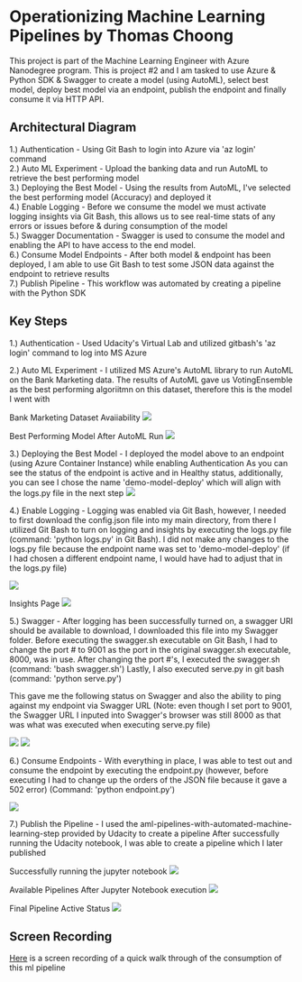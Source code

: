 
# Operationizing Machine Learning Pipelines by Thomas Choong

This project is part of the Machine Learning Engineer with Azure Nanodegree program. This is project #2 and I am tasked to use Azure & Python SDK & Swagger to create a model (using AutoML), select best model, deploy best model via an endpoint, publish the endpoint and finally consume it via HTTP API.

## Architectural Diagram
1.) Authentication - Using Git Bash to login into Azure via 'az login' command
<br>2.) Auto ML Experiment - Upload the banking data and run AutoML to retrieve the best performing model
<br>3.) Deploying the Best Model - Using the results from AutoML, I've selected the best performing model (Accuracy) and deployed it 
<br>4.) Enable Logging - Before we consume the model we must activate logging insights via Git Bash, this allows us to see real-time stats of any errors or issues before & during consumption of the model
<br>5.) Swagger Documentation - Swagger is used to consume the model and enabling the API to have access to the end model. 
<br>6.) Consume Model Endpoints - After both model & endpoint has been deployed, I am able to use Git Bash to test some JSON data against the endpoint to retrieve results
<br>7.) Publish Pipeline - This workflow was automated by creating a pipeline with the Python SDK

## Key Steps
1.) Authentication - Used Udacity's Virtual Lab and utilized gitbash's 'az login' command to log into MS Azure

2.) Auto ML Experiment - I utilized MS Azure's AutoML library to run AutoML on the Bank Marketing data. The results of AutoML gave us VotingEnsemble as the best performing algoriitmn on this dataset, therefore this is the model I went with

Bank Marketing Dataset Avaiiability
<img src="https://github.com/thomascjw30/operationalizing-ml-pipeline/blob/main/Screenshots/dataset_avialable.PNG">

Best Performing Model After AutoML Run
<img src="https://github.com/thomascjw30/operationalizing-ml-pipeline/blob/main/Screenshots/automl-bestmodel.PNG">

3.) Deploying the Best Model -  I deployed the model above to an endpoint (using Azure Container Instance) while enabling Authentication
As you can see the status of the endpoint is active and in Healthy status, additionally, you can see I chose the name 'demo-model-deploy' which will align with the logs.py file in the next step
<img src="https://github.com/thomascjw30/operationalizing-ml-pipeline/blob/main/Screenshots/model_deployment_status.PNG">

4.) Enable Logging - Logging was enabled via Git Bash, however, I needed to first download the config.json file into my main directory, from there I utilized Git Bash to turn on logging and insights by executing the logs.py file (command: 'python logs.py' in Git Bash). I did not make any changes to the logs.py file because the endpoint name was set to 'demo-model-deploy' (if I had chosen a different endpoint name, I would have had to adjust that in the logs.py file)

<img src="https://github.com/thomascjw30/operationalizing-ml-pipeline/blob/main/Screenshots/model_deployment_insights_activated.PNG">

Insights Page
<img src="https://github.com/thomascjw30/operationalizing-ml-pipeline/blob/main/Screenshots/insights_page.PNG">

5.) Swagger - After logging has been successfully turned on, a swagger URI should be available to download, I downloaded this file into my Swagger folder.
Before executing the swagger.sh executable on Git Bash, I had to change the port # to 9001 as the port in the original swagger.sh executable, 8000, was in use.
After changing the port #'s, I executed the swagger.sh (command: 'bash swagger.sh')
Lastly, I also executed serve.py in git bash (command: 'python serve.py')

This gave me the following status on Swagger and also the ability to ping against my endpoint via Swagger URL (Note: even though I set port to 9001, the Swagger URL I inputed into Swagger's browser was still 8000 as that was what was executed when executing serve.py file)

<img src="https://github.com/thomascjw30/operationalizing-ml-pipeline/blob/main/Screenshots/swagger_1.PNG">
<img src="https://github.com/thomascjw30/operationalizing-ml-pipeline/blob/main/Screenshots/swagger_2.PNG">

6.) Consume Endpoints - With everything in place, I was able to test out and consume the endpoint by executing the endpoint.py (however, before executing I had to change up the orders of the JSON file because it gave a 502 error) (Command: 'python endpoint.py')

<img src="https://github.com/thomascjw30/operationalizing-ml-pipeline/blob/main/Screenshots/endpoint_success.PNG">

7.) Publish the Pipeline - I used the aml-pipelines-with-automated-machine-learning-step provided by Udacity to create a pipeline
After successfully running the Udacity notebook, I was able to create a pipeline which I later published

Successfully running the jupyter notebook
<img src="https://github.com/thomascjw30/operationalizing-ml-pipeline/blob/main/Screenshots/completed_jnotebook_run.PNG">

Available Pipelines After Jupyter Notebook execution
<img src="https://github.com/thomascjw30/operationalizing-ml-pipeline/blob/main/Screenshots/pipeline.PNG">

Final Pipeline Active Status
<img src="https://github.com/thomascjw30/operationalizing-ml-pipeline/blob/main/Screenshots/pipeline_status_active.PNG">



## Screen Recording
<a href="https://youtu.be/m30BxWEmqU8">Here</a> is a screen recording of a quick walk through of the consumption of this ml pipeline


